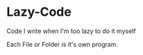 # Lazy-Code
Code I write when I'm too lazy to do it myself

Each File or Folder is it's own program.
